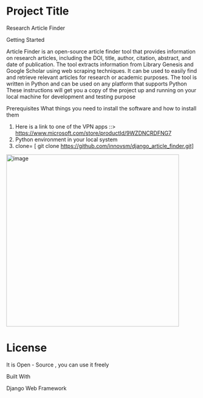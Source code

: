 <h1> Project Title </h1>
Research Article Finder

Getting Started

Article Finder is an open-source article finder tool that provides information on research articles, including the DOI, title, author, citation, abstract, and date of publication. The tool extracts information from Library Genesis and Google Scholar using web scraping techniques. It can be used to easily find and retrieve relevant articles for research or academic purposes. The tool is written in Python and can be used on any platform that supports Python
These instructions will get you a copy of the project up and running on your local machine for development and testing purpose


Prerequisites
What things you need to install the software and how to install them

1. Here is a link to one of the VPN apps  ::> https://www.microsoft.com/store/productId/9WZDNCRDFNG7
2. Python environment in your local system
3. clone= [ git clone https://github.com/innovsm/django_article_finder.git]
<img width="454" alt="image" src="https://user-images.githubusercontent.com/81454420/220107550-3937fb0d-ca24-4299-8b5b-2247b3026317.png">



<h1>License </h1>

It is Open - Source , you can use it freely

Built With
 
Django Web Framework


